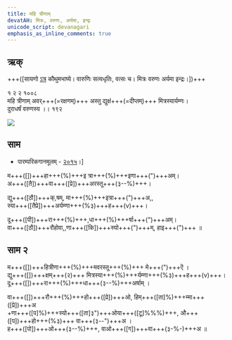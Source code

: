 ```yaml
---
title: महि त्रीणाम्
devatAH: मित्रः, वरुणः, अर्यमा, इन्द्रः
unicode_script: devanagari  
emphasis_as_inline_comments: true
---   
```


## ऋक्

+++([सायणो [ऽत्र](https://archive.org/details/SamaVedaSanhitaWithSayanabhashyaVolume1SatyavrataSamasrami1874bis/page/n473) कौथुमभाष्ये। वारुणिः सत्यधृतिः, वत्सः च। मित्रः वरुणः अर्यमा इन्द्रः।])+++

१ २ २ १००८  
महि त्रीणाम् अवर्+++(=रक्षणम्)+++ अस्तु द्युक्षं+++(=दीप्तम्)+++ मित्रस्यार्यम्णः।  
दुराधर्षं वरुणस्य  ।। १९२  

![](../../images/varuna.png)


## साम
- पारम्परिकगानमूलम् - [२०१५](https://archive.org/stream/sAmaveda-jaiminIya-paravastu-paramparA-docs/UDAKA%20SAANTHI%20SAAMAANI#page/n8/mode/1up)।]
<div class="audioEmbed"  caption="रामानुजार्यः 1974 " src="https://archive
.org/download/jaiminIya-sAma-gAna-paravastu-tradition-rAmAnuja/mahi-trINAm-1.mp3"></div>
<div class="audioEmbed"  caption="गोपालार्यः 2015  " src="https://archive
.org/download/jaiminIya-sAma-gAna-paravastu-tradition-gopAla-2015/mahi-trINAm-1.mp3"></div>
<div class="audioEmbed"  caption="गोपाल-विश्वासयोर् अनुवचनम् 2018 1x" src="https://archive
.org/download/jaiminIya-sAma-gAna-paravastu-tradition-anuvachanam-gopAla-vishvAsa-2018/mahi-trINAm-1.mp3"></div>
<div class="audioEmbed"  caption="गोपाल-विश्वासयोर् अनुवचनम् 2018 1.5x" src="https://archive
.org/download/jaiminIya-sAma-gAna-paravastu-tradition-anuvachanam-gopAla-vishvAsa-2018-150p-speed/mahi-trINAm-1.mp3"></div>

म+++([])+++हा+++(%)+++इ त्रा+++(%)+++इणा+++(")+++अम्।  
अ+++([तै])+++वा+++([प्रे])+++अरस्तू+++(३--%)+++।

द्यु+++([ठौ])+++क्,षम्, मा+++(%)+++इत्रा+++(")+++अ,,  
स्या+++([तैप्रे])+++अर्यम्णा+++(%३)+++ह+++(v)+++।

दू+++([पी])+++रा+++(%)+++,धा+++(%)+++र्षा+++(")+++अम्।  
वा+++([ठौ])+++रौहोवा,,णा+++([कि])+++स्यो+++(")+++म्, हाइ+++(")+++ ॥

## साम २
<div class="audioEmbed"  caption="रामानुजार्यः 1974 " src="https://archive
.org/download/jaiminIya-sAma-gAna-paravastu-tradition-rAmAnuja/mahi-trINAm-2.mp3"></div>
<div class="audioEmbed"  caption="गोपालार्यः 2015  " src="https://archive
.org/download/jaiminIya-sAma-gAna-paravastu-tradition-gopAla-2015/mahi-trINAm-2.mp3"></div>
<div class="audioEmbed"  caption="गोपाल-विश्वासयोर् अनुवचनम् 2018 1x" src="https://archive
.org/download/jaiminIya-sAma-gAna-paravastu-tradition-anuvachanam-gopAla-vishvAsa-2018/mahi-trINAm-2.mp3"></div>
<div class="audioEmbed"  caption="गोपाल-विश्वासयोर् अनुवचनम् 2018 1.5x" src="https://archive
.org/download/jaiminIya-sAma-gAna-paravastu-tradition-anuvachanam-gopAla-vishvAsa-2018-150p-speed/mahi-trINAm-2.mp3"></div>

म+++([])+++हित्रीणा+++(%)+++मवरस्तू+++(%)+++ मे+++(")+++ऎ ।  
द्यु+++([])+++क्षम्+++(२)+++ मित्रस्या+++(%)+++र्यम्णा+++(%३)+++ह+++(v)+++।  
दू+++([])+++रा+++(%)+++धा+++(३--%)+++अर्षाम् ।

वा+++([])+++रौ+++(%)+++हो+++([प्रे])+++ओ, हिम्+++([ता]%)+++म्मा+++([प्रे])+++अ  
+णा+++([प]%)+++स्यो+++([ता]३")+++ओया+++([टू]%%%)+++, औ+++([प])+++हो+++(%३)+++ वा+++(३--")+++अ ।  
ह+++([पो])+++ओ+++(३--%)+++, वाओ+++([ग])+++वा+++(३-%-)+++अ ॥
